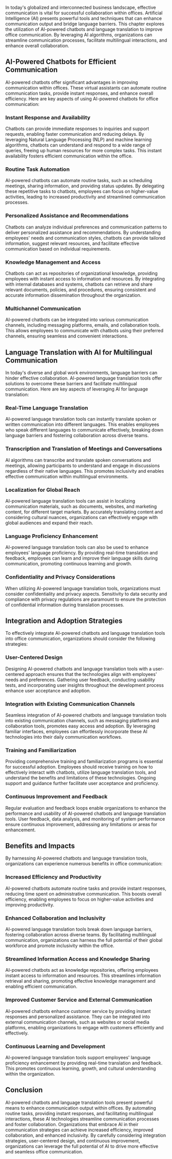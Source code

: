 
In today's globalized and interconnected business landscape, effective communication is vital for successful collaboration within offices. Artificial Intelligence (AI) presents powerful tools and techniques that can enhance communication output and bridge language barriers. This chapter explores the utilization of AI-powered chatbots and language translation to improve office communication. By leveraging AI algorithms, organizations can streamline communication processes, facilitate multilingual interactions, and enhance overall collaboration.

## AI-Powered Chatbots for Efficient Communication

AI-powered chatbots offer significant advantages in improving communication within offices. These virtual assistants can automate routine communication tasks, provide instant responses, and enhance overall efficiency. Here are key aspects of using AI-powered chatbots for office communication:

### Instant Response and Availability

Chatbots can provide immediate responses to inquiries and support requests, enabling faster communication and reducing delays. By leveraging Natural Language Processing (NLP) and machine learning algorithms, chatbots can understand and respond to a wide range of queries, freeing up human resources for more complex tasks. This instant availability fosters efficient communication within the office.

### Routine Task Automation

AI-powered chatbots can automate routine tasks, such as scheduling meetings, sharing information, and providing status updates. By delegating these repetitive tasks to chatbots, employees can focus on higher-value activities, leading to increased productivity and streamlined communication processes.

### Personalized Assistance and Recommendations

Chatbots can analyze individual preferences and communication patterns to deliver personalized assistance and recommendations. By understanding employees' needs and communication styles, chatbots can provide tailored information, suggest relevant resources, and facilitate effective communication based on individual requirements.

### Knowledge Management and Access

Chatbots can act as repositories of organizational knowledge, providing employees with instant access to information and resources. By integrating with internal databases and systems, chatbots can retrieve and share relevant documents, policies, and procedures, ensuring consistent and accurate information dissemination throughout the organization.

### Multichannel Communication

AI-powered chatbots can be integrated into various communication channels, including messaging platforms, emails, and collaboration tools. This allows employees to communicate with chatbots using their preferred channels, ensuring seamless and convenient interactions.

## Language Translation with AI for Multilingual Communication

In today's diverse and global work environments, language barriers can hinder effective collaboration. AI-powered language translation tools offer solutions to overcome these barriers and facilitate multilingual communication. Here are key aspects of leveraging AI for language translation:

### Real-Time Language Translation

AI-powered language translation tools can instantly translate spoken or written communication into different languages. This enables employees who speak different languages to communicate effectively, breaking down language barriers and fostering collaboration across diverse teams.

### Transcription and Translation of Meetings and Conversations

AI algorithms can transcribe and translate spoken conversations and meetings, allowing participants to understand and engage in discussions regardless of their native languages. This promotes inclusivity and enables effective communication within multilingual environments.

### Localization for Global Reach

AI-powered language translation tools can assist in localizing communication materials, such as documents, websites, and marketing content, for different target markets. By accurately translating content and considering cultural nuances, organizations can effectively engage with global audiences and expand their reach.

### Language Proficiency Enhancement

AI-powered language translation tools can also be used to enhance employees' language proficiency. By providing real-time translation and feedback, employees can learn and improve their language skills during communication, promoting continuous learning and growth.

### Confidentiality and Privacy Considerations

When utilizing AI-powered language translation tools, organizations must consider confidentiality and privacy aspects. Sensitivity to data security and compliance with privacy regulations are paramount to ensure the protection of confidential information during translation processes.

## Integration and Adoption Strategies

To effectively integrate AI-powered chatbots and language translation tools into office communication, organizations should consider the following strategies:

### User-Centered Design

Designing AI-powered chatbots and language translation tools with a user-centered approach ensures that the technologies align with employees' needs and preferences. Gathering user feedback, conducting usability tests, and incorporating user insights throughout the development process enhance user acceptance and adoption.

### Integration with Existing Communication Channels

Seamless integration of AI-powered chatbots and language translation tools into existing communication channels, such as messaging platforms and collaboration tools, promotes easy access and adoption. By leveraging familiar interfaces, employees can effortlessly incorporate these AI technologies into their daily communication workflows.

### Training and Familiarization

Providing comprehensive training and familiarization programs is essential for successful adoption. Employees should receive training on how to effectively interact with chatbots, utilize language translation tools, and understand the benefits and limitations of these technologies. Ongoing support and guidance further facilitate user acceptance and proficiency.

### Continuous Improvement and Feedback

Regular evaluation and feedback loops enable organizations to enhance the performance and usability of AI-powered chatbots and language translation tools. User feedback, data analysis, and monitoring of system performance ensure continuous improvement, addressing any limitations or areas for enhancement.

## Benefits and Impacts

By harnessing AI-powered chatbots and language translation tools, organizations can experience numerous benefits in office communication:

### Increased Efficiency and Productivity

AI-powered chatbots automate routine tasks and provide instant responses, reducing time spent on administrative communication. This boosts overall efficiency, enabling employees to focus on higher-value activities and improving productivity.

### Enhanced Collaboration and Inclusivity

AI-powered language translation tools break down language barriers, fostering collaboration across diverse teams. By facilitating multilingual communication, organizations can harness the full potential of their global workforce and promote inclusivity within the office.

### Streamlined Information Access and Knowledge Sharing

AI-powered chatbots act as knowledge repositories, offering employees instant access to information and resources. This streamlines information retrieval and sharing, promoting effective knowledge management and enabling efficient communication.

### Improved Customer Service and External Communication

AI-powered chatbots enhance customer service by providing instant responses and personalized assistance. They can be integrated into external communication channels, such as websites or social media platforms, enabling organizations to engage with customers efficiently and effectively.

### Continuous Learning and Development

AI-powered language translation tools support employees' language proficiency enhancement by providing real-time translation and feedback. This promotes continuous learning, growth, and cultural understanding within the organization.

## Conclusion

AI-powered chatbots and language translation tools present powerful means to enhance communication output within offices. By automating routine tasks, providing instant responses, and facilitating multilingual interactions, these AI technologies streamline communication processes and foster collaboration. Organizations that embrace AI in their communication strategies can achieve increased efficiency, improved collaboration, and enhanced inclusivity. By carefully considering integration strategies, user-centered design, and continuous improvement, organizations can leverage the full potential of AI to drive more effective and seamless office communication.
